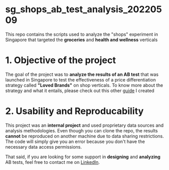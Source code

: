 # sg_shops_ab_test_analysis_20220509
This repo contains the scripts used to analyze the "shops" experiment in Singapore that targeted the **groceries** and **health and wellness** verticals

# 1. Objective of the project
The goal of the project was to **analyze the results of an AB test** that was launched in Singapore to test the effectiveness of a price differentiation strategy called **"Loved Brands"** on shop verticals. To know more about the strategy and what it entails, please check out this other [guide](https://github.com/omar-elmaria/loved_brands_automation) I created

# 2. Usability and Reproducability
This project was an **internal project** and used proprietary data sources and analysis methodologies. Even though you can clone the repo, the results **cannot** 
be reproduced on another machine due to data sharing restrictions. The code will simply give you an error because you don't have the necessary data access permissions. 

That said, if you are looking for some support in **designing** and **analyzing** AB tests, feel free to contact me on [LinkedIn](https://www.linkedin.com/in/omar-elmaria/).

